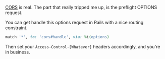 [CORS](http://www.html5rocks.com/en/tutorials/cors/) is real. The part that really tripped me up, is the preflight OPTIONS request.

You can get handle this options request in Rails with a nice routing constraint.

```ruby
match '*', to: 'cors#handle', via: %i(options)
```

Then set your `Access-Control-[Whatever]` headers accordingly, and you're in business.
